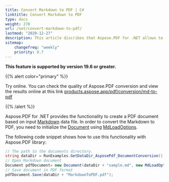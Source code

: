 ```yaml
---
title: Convert Markdown to PDF | C#
linktitle: Convert Markdown to PDF
type: docs
weight: 270
url: /net/convert-markdown-to-pdf/
lastmod: "2020-12-27"
description: This article discribes that Aspose.PDF for .NET allows to create a PDF document based on input Markdown data file.
sitemap:
    changefreq: "weekly"
    priority: 0.7
---
```


**This feature is supported by version 19.6 or greater.**

{{% alert color="primary" %}}

Try online. You can check the quality of Aspose.PDF conversion and view the results online at this link [products.aspose.app/pdf/conversion/md-to-pdf](https://products.aspose.app/pdf/conversion/md-to-pdf)

{{% /alert %}}

Aspose.PDF for .NET provides the functionality to create a PDF document based on input [Markdown](https://daringfireball.net/projects/markdown/syntax) data file. In order to convert the Markdown to PDF, you need to initialize the [Document](https://apireference.aspose.com/pdf/net/aspose.pdf/document) using [MdLoadOptions](https://apireference.aspose.com/pdf/net/aspose.pdf/mdloadoptions).

The following code snippet shows how to use this functionality with Aspose.PDF library:

```csharp
// The path to the documents directory.
string dataDir = RunExamples.GetDataDir_AsposePdf_DocumentConversion();
// Open Markdown document
Document pdfDocument= new Document(dataDir + "sample.md", new MdLoadOptions());
// Save document in PDF format
pdfDocument.Save(dataDir + "MarkdownToPDF.pdf");
```
